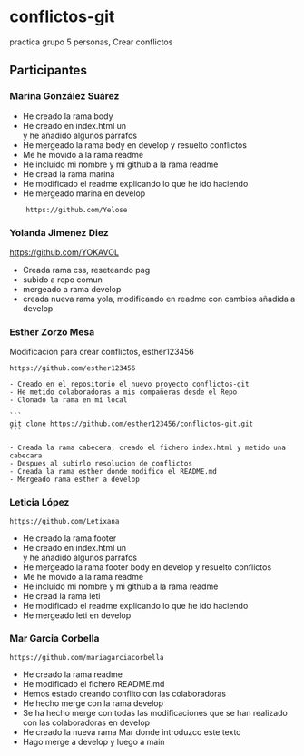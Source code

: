 # conflictos-git

practica grupo 5 personas, Crear conflictos

## Participantes

### Marina González Suárez

- He creado la rama body
- He creado en index.html un <main> y he añadido algunos párrafos
- He mergeado la rama body en develop y resuelto conflictos
- Me he movido a la rama readme
- He incluído mi nombre y mi github a la rama readme
- He cread la rama marina
- He modificado el readme explicando lo que he ido haciendo
- He mergeado marina en develop

```
    https://github.com/Yelose
```

### Yolanda Jimenez Diez

https://github.com/YOKAVOL

- Creada rama css, reseteando pag
- subido a repo comun
- mergeado a rama develop
- creada nueva rama yola, modificando en readme con cambios
  añadida a develop

### Esther Zorzo Mesa

Modificacion para crear conflictos, esther123456

```
https://github.com/esther123456
```

    - Creado en el repositorio el nuevo proyecto conflictos-git
    - He metido colaboradoras a mis compañeras desde el Repo
    - Clonado la rama en mi local 

    ```
    git clone https://github.com/esther123456/conflictos-git.git
    ```

    - Creada la rama cabecera, creado el fichero index.html y metido una cabecara
    - Despues al subirlo resolucion de conflictos
    - Creada la rama esther donde modifico el README.md
    - Mergeado rama esther a develop

### Leticia López

```
https://github.com/Letixana
```
- He creado la rama footer
- He creado en index.html un <footer> y he añadido algunos párrafos
- He mergeado la rama footer body en develop y resuelto conflictos
- Me he movido a la rama readme
- He incluído mi nombre y mi github a la rama readme
- He cread la rama leti
- He modificado el readme explicando lo que he ido haciendo
- He mergeado leti en develop


### Mar Garcia Corbella

```
https://github.com/mariagarciacorbella 
```
- He creado la rama readme
- He modificado el fichero README.md
- Hemos estado creando conflito con las colaboradoras
- He hecho merge con la rama develop
- Se ha hecho merge con todas las modificaciones que se han realizado con las colaboradoras en develop
- He creado la nueva rama Mar donde introduzco este texto
- Hago merge a develop y luego a main
